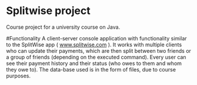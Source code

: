 # Splitwise project 
Course project for a university course on Java.

#Functionality
A client-server console application with functionality similar to the SplitWise app ( www.splitwise.com ).
It works with multiple clients who can update their payments, which are then split between two friends or a group of friends (depending
on the executed command). Every user can see their payment history and their status (who owes to them and whom they owe to).
The data-base used is in the form of files, due to course purposes.
